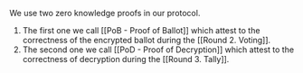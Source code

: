 We use two zero knowledge proofs in our protocol. 
1. The first one we call [[PoB - Proof of Ballot]] which attest to the correctness of the encrypted ballot during the [[Round 2. Voting]].
2. The second one we call [[PoD - Proof of Decryption]] which attest to the correctness of decryption during the [[Round 3. Tally]].